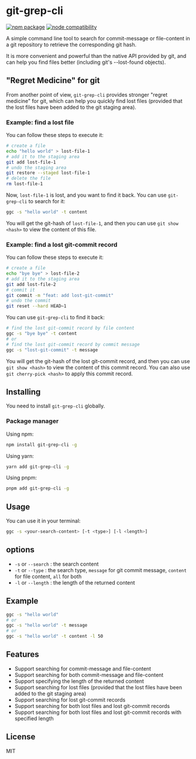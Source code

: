 # git-grep-cli

<a href="https://npmjs.com/package/git-grep-cli"><img src="https://badgen.net/npm/v/git-grep-cli" alt="npm package"></a>
<a href="https://nodejs.org/en/about/previous-releases"><img src="https://img.shields.io/node/v/git-grep-cli" alt="node compatibility"></a>

A simple command line tool to search for commit-message or file-content in a git repository to retrieve the corresponding git hash.

It is more convenient and powerful than the native API provided by git, and can help you find files better (including git's --lost-found objects).

## "Regret Medicine" for git

From another point of view, `git-grep-cli` provides stronger "regret medicine" for git, which can help you quickly find lost files (provided that the lost files have been added to the git staging area).

### Example: find a lost file

You can follow these steps to execute it:

```sh
# create a file
echo "hello world" > lost-file-1
# add it to the staging area
git add lost-file-1
# undo the staging area
git restore --staged lost-file-1
# delete the file
rm lost-file-1
```

Now, `lost-file-1` is lost, and you want to find it back. You can use `git-grep-cli` to search for it:

```sh
ggc -s "hello world" -t content
```

You will get the git-hash of `lost-file-1`, and then you can use `git show <hash>` to view the content of this file.

### Example: find a lost git-commit record

You can follow these steps to execute it:

```sh
# create a file
echo "bye bye" > lost-file-2
# add it to the staging area
git add lost-file-2
# commit it
git commit -m "feat: add lost-git-commit"
# undo the commit
git reset --hard HEAD~1
```

You can use `git-grep-cli` to find it back:

```sh
# find the lost git-commit record by file content
ggc -s "bye bye" -t content
# or
# find the lost git-commit record by commit message
ggc -s "lost-git-commit" -t message
```

You will get the git-hash of the lost git-commit record, and then you can use `git show <hash>` to view the content of this commit record. You can also use `git cherry-pick <hash>` to apply this commit record.

## Installing

You need to install `git-grep-cli` globally.

### Package manager

Using npm:

```sh
npm install git-grep-cli -g
```

Using yarn:

```sh
yarn add git-grep-cli -g
```

Using pnpm:

```sh
pnpm add git-grep-cli -g
```

## Usage

You can use it in your terminal:

```sh
ggc -s <your-search-content> [-t <type>] [-l <length>]
```

## options

- `-s` or `--search` : the search content
- `-t` or `--type` : the search type, `message` for git commit message, `content` for file content, `all` for both
- `-l` or `--length` : the length of the returned content

## Example

```sh
ggc -s "hello world"
# or
ggc -s "hello world" -t message
# or
ggc -s "hello world" -t content -l 50
```

## Features

- Support searching for commit-message and file-content
- Support searching for both commit-message and file-content
- Support specifying the length of the returned content
- Support searching for lost files (provided that the lost files have been added to the git staging area)
- Support searching for lost git-commit records
- Support searching for both lost files and lost git-commit records
- Support searching for both lost files and lost git-commit records with specified length

## License

MIT
